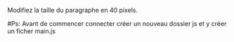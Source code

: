 Modifiez la taille du paragraphe en  40 pixels.

#Ps: Avant de commencer connecter créer un nouveau dossier js et y  créer un ficher main.js